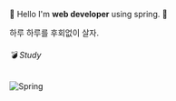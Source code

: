 

<p>
  👋&nbsp;Hello I'm <b>web developer</b> using spring. 🚀<br/>
 
  
하루 하루를 후회없이 살자.

</p>

###### 💣 Study 
![Spring](https://img.shields.io/badge/spring-%236DB33F.svg?style=for-the-badge&logo=spring&logoColor=white)



